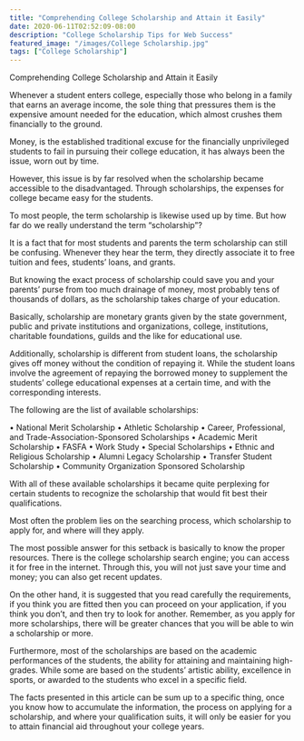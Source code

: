 ```yaml
---
title: "Comprehending College Scholarship and Attain it Easily"
date: 2020-06-11T02:52:09-08:00
description: "College Scholarship Tips for Web Success"
featured_image: "/images/College Scholarship.jpg"
tags: ["College Scholarship"]
---
```


Comprehending College Scholarship and Attain it Easily


Whenever a student enters college, especially those who belong in a family that earns an average income, the sole thing that pressures them is the expensive amount needed for the education, which almost crushes them financially to the ground.

Money, is the established traditional excuse for the financially unprivileged students to fail in pursuing their college education, it has always been the issue, worn out by time.

However, this issue is by far resolved when the scholarship became accessible to the disadvantaged. Through scholarships, the expenses for college became easy for the students.

To most people, the term scholarship is likewise used up by time. But how far do we really understand the term “scholarship”? 

It is a fact that for most students and parents the term scholarship can still be confusing. Whenever they hear the term, they directly associate it to free tuition and fees, students’ loans, and grants. 

But knowing the exact process of scholarship could save you and your parents’ purse from too much drainage of money, most probably tens of thousands of dollars, as the scholarship takes charge of your education.

Basically, scholarship are monetary grants given by the state government, public and private institutions and organizations, college, institutions, charitable foundations, guilds and the like for educational use. 

Additionally, scholarship is different from student loans, the scholarship gives off money without the condition of repaying it. While the student loans involve the agreement of repaying the borrowed money to supplement the students’ college educational expenses at a certain time, and with the corresponding interests.

The following are the list of available scholarships:

•	National Merit Scholarship
•	Athletic Scholarship
•	Career, Professional, and Trade-Association-Sponsored Scholarships
•	Academic Merit Scholarship
•	FASFA
•	Work Study
•	Special Scholarships
•	Ethnic and Religious Scholarship
•	Alumni Legacy Scholarship
•	Transfer Student Scholarship
•	Community Organization Sponsored Scholarship

With all of these available scholarships it became quite perplexing for certain students to recognize the scholarship that would fit best their qualifications.

Most often the problem lies on the searching process, which scholarship to apply for, and where will they apply. 

The most possible answer for this setback is basically to know the proper resources. There is the college scholarship search engine; you can access it for free in the internet. Through this, you will not just save your time and money; you can also get recent updates. 

On the other hand, it is suggested that you read carefully the requirements, if you think you are fitted then you can proceed on your application, if you think you don’t, and then try to look for another. Remember, as you apply for more scholarships, there will be greater chances that you will be able to win a scholarship or more. 

Furthermore, most of the scholarships are based on the academic performances of the students, the ability for attaining and maintaining high-grades. While some are based on the students’ artistic ability, excellence in sports, or awarded to the students who excel in a specific field. 

The facts presented in this article can be sum up to a specific thing, once you know how to accumulate the information, the process on applying for a scholarship, and where your qualification suits, it will only be easier for you to attain financial aid throughout your college years.

